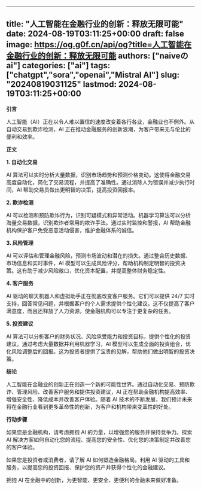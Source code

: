 
---
title: "人工智能在金融行业的创新：释放无限可能"
date: 2024-08-19T03:11:25+00:00
draft: false
image: https://og.g0f.cn/api/og?title=人工智能在金融行业的创新：释放无限可能
authors: ["naiveのai"]
categories: ["ai"]
tags: ["chatgpt","sora","openai","Mistral AI"]
slug: "20240819031125"
lastmod: 2024-08-19T03:11:25+00:00
---
**引言**

人工智能（AI）正在以令人难以置信的速度改变着各行各业，金融业也不例外。从自动交易到欺诈检测，AI 正在推动金融服务的创新浪潮，为客户带来无与伦比的便利和效率。

**正文**

**1. 自动化交易**

AI 算法可以实时分析大量数据，识别市场趋势和预测价格变动。这使得金融交易高度自动化，简化了交易流程，并提高了准确性。通过消除人为错误并减少执行时间，AI 帮助交易员做出更明智的决策，提高投资回报率。

**2. 欺诈检测**

AI 可以检测和预防欺诈行为，识别可疑模式和异常活动。机器学习算法可以分析海量交易数据，识别欺诈者常用的欺诈手法。通过实时监控和警报，AI 帮助金融机构保护客户免受恶意活动侵害，维护金融体系的诚信。

**3. 风险管理**

AI 可以评估和管理金融风险，预测市场波动和潜在的损失。通过整合历史数据、市场信息和实时事件，AI 模型可以生成风险评分，帮助机构制定明智的投资决策。这有助于减少风险敞口，优化资本配置，并提高整体财务稳定性。

**4. 客户服务**

AI 驱动的聊天机器人和虚拟助手正在彻底改变客户服务。它们可以提供 24/7 实时支持，回答常见问题，并根据客户的个人需求提供个性化建议。这不仅提高了客户满意度，而且还释放了人力资源，使金融机构可以专注于更复杂的任务。

**5. 投资建议**

AI 算法可以分析客户的财务状况、风险承受能力和投资目标，提供个性化的投资建议。通过考虑大量数据并利用机器学习，AI 模型可以生成全面的投资组合，优化风险调整后的回报。这为投资者提供了宝贵的见解，帮助他们做出明智的投资决策。

**结论**

人工智能在金融业的创新正在创造一个新的可能性世界。通过自动化交易、预防欺诈、管理风险、改善客户服务和提供投资建议，AI 正在帮助金融机构提高效率、增强安全性、降低成本并改善客户体验。随着 AI 技术的不断发展，我们预计未来将在金融行业看到更多革命性的创新，为客户和机构带来变革性的好处。

**行动步骤**

如果您是金融机构，请考虑拥抱 AI 的力量，以增强您的服务并保持竞争力。探索 AI 解决方案如何自动化您的流程、提高您的安全性、优化您的决策制定并改善您的客户体验。

如果您是投资者或消费者，请了解 AI 如何塑造金融格局。利用 AI 驱动的工具和服务，以提高您的投资回报、保护您的资产并获得个性化的金融建议。

拥抱 AI 在金融中的创新，为更智能、更安全、更便利的金融未来做好准备。